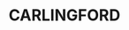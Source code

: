 ---
lastmod: '2025-04-06T06:05:20+00:00'
latitude: -33.775596
layout: suburb
longitude: 151.043518
postcode: '2118'
state: NSW
title: CARLINGFORD
url: /nsw/carlingford/
---